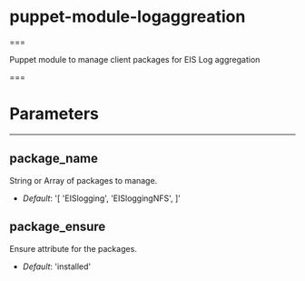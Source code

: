 # puppet-module-logaggreation
===

Puppet module to manage client packages for EIS Log aggregation

===

# Parameters
------------

package_name
------------
String or Array of packages to manage.

- *Default*: '[ 'EISlogging', 'EISloggingNFS', ]'

package_ensure
--------------
Ensure attribute for the packages.

- *Default*: 'installed'
